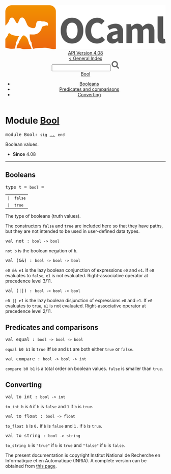 <!-- ((! set title API !)) ((! set documentation !)) ((! set api !)) ((! set nobreadcrumb !)) -->
<div class="api"><header><nav class="toc brand"><a class="brand" href="https://ocaml.org/"><img src="colour-logo-gray.svg" class="svg" alt="OCaml"></a></nav><nav class="toc"><div class="toc_version"><a href="/docs" id="version-select">API Version 4.08</a></div><a href="index.html">&lt; General Index</a><div class="api_search"><input type="text" name="apisearch" id="api_search" oninput="mySearch(false);" onkeypress="this.oninput();" onclick="this.oninput();" onpaste="this.oninput();">
<img src="search_icon.svg" alt="Search" class="svg" onclick="mySearch(false)"></div>
<div id="search_results"></div><div class="toc_title"><a href="#top">Bool</a></div><ul><li><a href="#bools">Booleans</a></li><li><a href="#preds">Predicates and comparisons</a></li><li><a href="#convert">Converting</a></li></ul></nav></header>

<h1>Module <a href="type_Bool.html">Bool</a></h1>

<pre><span id="MODULEBool"><span class="keyword">module</span> Bool</span>: <code class="code"><span class="keyword">sig</span></code> <a href="Bool.html">..</a> <code class="code"><span class="keyword">end</span></code></pre><div class="info module top">
<div class="info-desc">
<p>Boolean values.</p>
</div>
<ul class="info-attributes">
<li><b>Since</b> 4.08</li>
</ul>
</div>
<hr width="100%">
<h2 id="bools">Booleans</h2>
<pre><span id="TYPEt"><span class="keyword">type</span> <code class="type"></code>t</span> = <code class="type">bool</code> = </pre><table class="typetable">
<tbody><tr>
<td align="left" valign="top">
<code><span class="keyword">|</span></code></td>
<td align="left" valign="top">
<code><span id="TYPEELTt.false"><span class="constructor">false</span></span></code></td>

</tr>
<tr>
<td align="left" valign="top">
<code><span class="keyword">|</span></code></td>
<td align="left" valign="top">
<code><span id="TYPEELTt.true"><span class="constructor">true</span></span></code></td>

</tr></tbody></table>

<div class="info ">
<div class="info-desc">
<p>The type of booleans (truth values).</p>

<p>The constructors <code class="code"><span class="keyword">false</span></code> and <code class="code"><span class="keyword">true</span></code> are included here so that they have
    paths, but they are not intended to be used in user-defined data types.</p>
</div>
</div>


<pre><span id="VALnot"><span class="keyword">val</span> not</span> : <code class="type">bool -&gt; bool</code></pre><div class="info ">
<div class="info-desc">
<p><code class="code">not&nbsp;b</code> is the boolean negation of <code class="code">b</code>.</p>
</div>
</div>

<pre><span id="VAL(&amp;&amp;)"><span class="keyword">val</span> (&amp;&amp;)</span> : <code class="type">bool -&gt; bool -&gt; bool</code></pre><div class="info ">
<div class="info-desc">
<p><code class="code">e0&nbsp;<span class="keywordsign">&amp;&amp;</span>&nbsp;e1</code> is the lazy boolean conjunction of expressions <code class="code">e0</code> and <code class="code">e1</code>.
    If <code class="code">e0</code> evaluates to <code class="code"><span class="keyword">false</span></code>, <code class="code">e1</code> is not evaluated. Right-associative
    operator at precedence level 3/11.</p>
</div>
</div>

<pre><span id="VAL(||)"><span class="keyword">val</span> (||)</span> : <code class="type">bool -&gt; bool -&gt; bool</code></pre><div class="info ">
<div class="info-desc">
<p><code class="code">e0&nbsp;<span class="keywordsign">||</span>&nbsp;e1</code> is the lazy boolean disjunction of expressions <code class="code">e0</code> and <code class="code">e1</code>.
    If <code class="code">e0</code> evaluates to <code class="code"><span class="keyword">true</span></code>, <code class="code">e1</code> is not evaluated. Right-associative
    operator at precedence level 2/11.</p>
</div>
</div>
<h2 id="preds">Predicates and comparisons</h2>
<pre><span id="VALequal"><span class="keyword">val</span> equal</span> : <code class="type">bool -&gt; bool -&gt; bool</code></pre><div class="info ">
<div class="info-desc">
<p><code class="code">equal&nbsp;b0&nbsp;b1</code> is <code class="code"><span class="keyword">true</span></code> iff <code class="code">b0</code> and <code class="code">b1</code> are both either <code class="code"><span class="keyword">true</span></code>
    or <code class="code"><span class="keyword">false</span></code>.</p>
</div>
</div>

<pre><span id="VALcompare"><span class="keyword">val</span> compare</span> : <code class="type">bool -&gt; bool -&gt; int</code></pre><div class="info ">
<div class="info-desc">
<p><code class="code">compare&nbsp;b0&nbsp;b1</code> is a total order on boolean values. <code class="code"><span class="keyword">false</span></code> is smaller
    than <code class="code"><span class="keyword">true</span></code>.</p>
</div>
</div>
<h2 id="convert">Converting</h2>
<pre><span id="VALto_int"><span class="keyword">val</span> to_int</span> : <code class="type">bool -&gt; int</code></pre><div class="info ">
<div class="info-desc">
<p><code class="code">to_int&nbsp;b</code> is <code class="code">0</code> if <code class="code">b</code> is <code class="code"><span class="keyword">false</span></code> and <code class="code">1</code> if <code class="code">b</code> is <code class="code"><span class="keyword">true</span></code>.</p>
</div>
</div>

<pre><span id="VALto_float"><span class="keyword">val</span> to_float</span> : <code class="type">bool -&gt; float</code></pre><div class="info ">
<div class="info-desc">
<p><code class="code">to_float&nbsp;b</code> is <code class="code">0.</code> if <code class="code">b</code> is <code class="code"><span class="keyword">false</span></code> and <code class="code">1.</code> if <code class="code">b</code> is <code class="code"><span class="keyword">true</span></code>.</p>
</div>
</div>

<pre><span id="VALto_string"><span class="keyword">val</span> to_string</span> : <code class="type">bool -&gt; string</code></pre><div class="info ">
<div class="info-desc">
<p><code class="code">to_string&nbsp;b</code> is <code class="code"><span class="string">"true"</span></code> if <code class="code">b</code> is <code class="code"><span class="keyword">true</span></code> and <code class="code"><span class="string">"false"</span></code> if <code class="code">b</code> is
    <code class="code"><span class="keyword">false</span></code>.</p>
</div>
</div>

<div class="copyright">The present documentation is copyright Institut National de Recherche en Informatique et en Automatique (INRIA). A complete version can be obtained from <a href="http://caml.inria.fr/pub/docs/manual-ocaml/">this page</a>.</div></div>